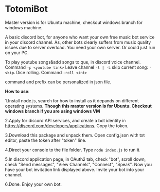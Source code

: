 # TotomiBot
Master version is for Ubuntu machine, checkout windows branch for windows machine.


A basic discord bot, for anyone who want your own free music bot service in your discord channel. As, other bots clearly suffers from music quality issues due to server overload.
You need your own server. Or could just run on your PC.



To play youtube songs&add songs to que, in discord voice channel. Command `-p <youtube link>` Leave channel `-l | -L` skip current song: `-skip`.
Dice rolling. Command `-roll <int>`

command and prefix can be personalized in json file.



**How to use:**

1.Install node.js, search for how to install as it depands on different operating systems. **Though this master version is for Ubuntu. Checkout windows branch if you are using windows VM**

2.Apply for discord API services, and create a bot identity in https://discord.com/developers/applications. Copy the token.

3.Download this package and unpack them. Open config.json with txt editor, paste the token after "token" line.

4.Direct your console to the file folder. Type `node index.js` to run it.

5.In discord application page, in OAuth2 tab, check "bot", scroll down, check "Send messages", "View Channels", "Connect", "Speak". Now you have your bot invitation link displayed above. Invite your bot into your channel.

6.Done. Enjoy your own bot.
